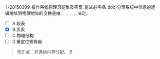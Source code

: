 1
(20150309_操作系统原理习题集及答案_笔试必需品_doc)分页系统中信息的逻辑地址到物理地址的变换是由﹎﹎﹎﹎决定。
- [ ] A.段表 
- [x] B.页表 
- [ ] C.物理结构 
- [ ] D.重定位寄存器

> 知识点：非连续内存分配。
> B

